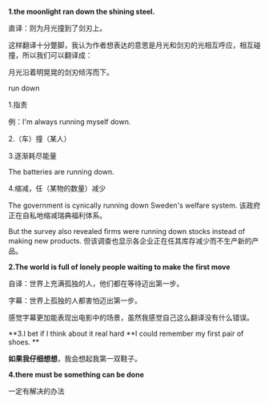 **1.the moonlight ran down the shining steel.**

直译：则为月光撞到了剑刃上。

这样翻译十分蹩脚，我认为作者想表达的意思是月光和剑刃的光相互呼应，相互碰撞，所以我们可以翻译成：

月光沿着明晃晃的剑刃倾泻而下。

run down

1.指责

例：I'm always running myself down.

2.（车）撞（某人）

3.逐渐耗尽能量

The batteries are running down.

4.缩减，任（某物的数量）减少

 The government is cynically running down Sweden's welfare system. 
 该政府正在自私地缩减瑞典福利体系。

  But the survey also revealed firms were running down stocks instead of making new products. 
 但该调查也显示各企业正在任其库存减少而不生产新的产品。



**2.The world is full of lonely people waiting to make the first move**

自译：世界上充满孤独的人，他们都在等待迈出第一步。

字幕：世界上孤独的人都害怕迈出第一步。

感觉字幕更加能表现出电影中的场景，虽然我感觉自己这么翻译没有什么错误。





**3.I bet if I think about it real hard **I could remember my first pair of shoes. **

**如果我仔细想想**，我会想起我第一双鞋子。



**4.there must be something can be done**

   一定有解决的办法